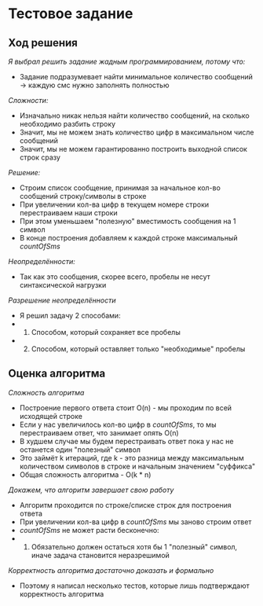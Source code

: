 # Тестовое задание
## Ход решения

_Я выбрал решить задание жадным программированием, потому что:_
* Задание подразумевает найти минимальное количество сообщений -> каждую смс нужно заполнять полностью

_Сложности:_
* Изначально никак нельзя найти количество сообщений, на сколько необходимо разбить строку
* Значит, мы не можем знать количество цифр в максимальном числе сообщений
* Значит, мы не можем гарантированно построить выходной список строк сразу

_Решение:_
* Строим список сообщение, принимая за начальное кол-во сообщений строку/символы в строке
* При увеличении кол-ва цифр в текущем номере строки перестраиваем наши строки
* При этом уменьшаем "полезную" вместимость сообщения на 1 символ
* В конце построения добавляем к каждой строке максимальный _countOfSms_

_Неопределённости:_
* Так как это сообщения, скорее всего, пробелы не несут синтаксической нагрузки

_Разрешение неопределённости_
* Я решил задачу 2 способами:
* 1) Способом, который сохраняет все пробелы
* 2) Способом, который оставляет только "необходимые" пробелы

## Оценка алгоритма

_Сложность алгоритма_
* Построение первого ответа стоит O(n) - мы проходим по всей исходящей строке
* Если у нас увеличилось кол-во цифр в _countOfSms_, то мы перестраиваем ответ, что занимает опять O(n)
* В худшем случае мы будем перестраивать ответ пока у нас не останется один "полезный" символ
* Это займёт k итераций, где k - это разница между максимальным количеством символов в строке и начальным значением "суффикса"
* Общая сложность алгоритма - O(k * n)

_Докажем, что алгоритм завершает свою работу_
* Алгоритм проходится по строке/списке строк для построения ответа
* При увеличении кол-ва цифр в _countOfSms_ мы заново строим ответ
* _countOfSms_ не может расти бесконечно: 
* 1) Обязательно должен остаться хотя бы 1 "полезный" символ, иначе задача становится неразрешимой

_Корректность алгоритма достаточно доказать и формально_
* Поэтому я написал несколько тестов, которые лишь подтверждают корректность алгоритма
